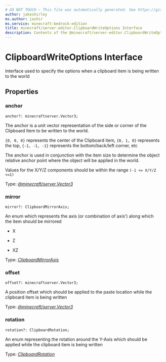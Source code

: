 ```yaml
---
# DO NOT TOUCH — This file was automatically generated. See https://github.com/mojang/minecraftapidocsgenerator to modify descriptions, examples, etc.
author: jakeshirley
ms.author: jashir
ms.service: minecraft-bedrock-edition
title: minecraft/server-editor.ClipboardWriteOptions Interface
description: Contents of the @minecraft/server-editor.ClipboardWriteOptions class.
---
```

# ClipboardWriteOptions Interface

Interface used to specify the options when a clipboard item is being written to the world

## Properties

### **anchor**
`anchor?: minecraftserver.Vector3;`

The anchor is a unit vector representation of the side or corner of the Clipboard Item to be written to the world.

`{0, 0, 0}` represents the center of the Clipboard item, `{0, 1, 0}` represents the top, `{-1, -1, -1}` represents the bottom/back/left corner, etc

The anchor is used in conjunction with the item size to determine the object relative anchor point where the object will be applied in the world.

Values for the X/Y/Z components should be within the range `(-1 <= X/Y/Z <=1)`

Type: [*@minecraft/server.Vector3*](../../minecraft/server/Vector3.md)

### **mirror**
`mirror?: ClipboardMirrorAxis;`

An enum which represents the axis (or combination of axis') along which the item should be mirrored

- X

- Z

- XZ

Type: [*ClipboardMirrorAxis*](ClipboardMirrorAxis.md)

### **offset**
`offset?: minecraftserver.Vector3;`

A position offset which should be applied to the paste location while the clipboard item is being written

Type: [*@minecraft/server.Vector3*](../../minecraft/server/Vector3.md)

### **rotation**
`rotation?: ClipboardRotation;`

An enum representing the rotation around the Y-Axis which should be applied while the clipboard item is being written

Type: [*ClipboardRotation*](ClipboardRotation.md)
